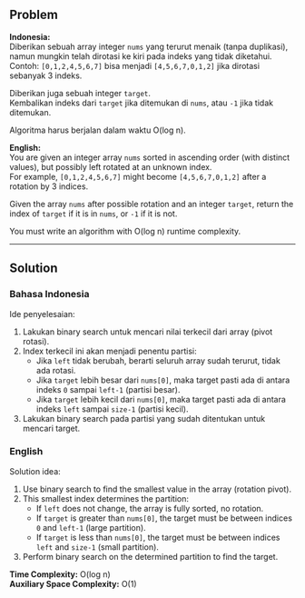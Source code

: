 ## Problem

**Indonesia:**  
Diberikan sebuah array integer `nums` yang terurut menaik (tanpa duplikasi), namun mungkin telah dirotasi ke kiri pada indeks yang tidak diketahui.  
Contoh: `[0,1,2,4,5,6,7]` bisa menjadi `[4,5,6,7,0,1,2]` jika dirotasi sebanyak 3 indeks.

Diberikan juga sebuah integer `target`.  
Kembalikan indeks dari `target` jika ditemukan di `nums`, atau `-1` jika tidak ditemukan.

Algoritma harus berjalan dalam waktu O(log n).

**English:**  
You are given an integer array `nums` sorted in ascending order (with distinct values), but possibly left rotated at an unknown index.  
For example, `[0,1,2,4,5,6,7]` might become `[4,5,6,7,0,1,2]` after a rotation by 3 indices.

Given the array `nums` after possible rotation and an integer `target`, return the index of `target` if it is in `nums`, or `-1` if it is not.

You must write an algorithm with O(log n) runtime complexity.

---

## Solution

### Bahasa Indonesia

Ide penyelesaian:
1. Lakukan binary search untuk mencari nilai terkecil dari array (pivot rotasi).
2. Index terkecil ini akan menjadi penentu partisi:
   - Jika `left` tidak berubah, berarti seluruh array sudah terurut, tidak ada rotasi.
   - Jika `target` lebih besar dari `nums[0]`, maka target pasti ada di antara indeks `0` sampai `left-1` (partisi besar).
   - Jika `target` lebih kecil dari `nums[0]`, maka target pasti ada di antara indeks `left` sampai `size-1` (partisi kecil).
3. Lakukan binary search pada partisi yang sudah ditentukan untuk mencari target.

### English

Solution idea:
1. Use binary search to find the smallest value in the array (rotation pivot).
2. This smallest index determines the partition:
   - If `left` does not change, the array is fully sorted, no rotation.
   - If `target` is greater than `nums[0]`, the target must be between indices `0` and `left-1` (large partition).
   - If `target` is less than `nums[0]`, the target must be between indices `left` and `size-1` (small partition).
3. Perform binary search on the determined partition to find the target.

**Time Complexity:** O(log n)  
**Auxiliary Space Complexity:** O(1)